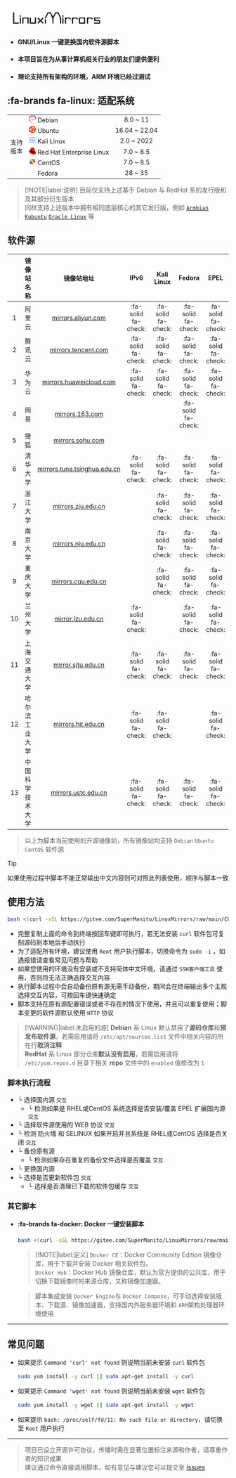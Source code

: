 ![](./img/logo.png)

- #### __GNU/Linux 一键更换国内软件源脚本__ <!-- {docsify-ignore} -->
- #### __本项目旨在为从事计算机相关行业的朋友们提供便利__ <!-- {docsify-ignore} -->
- #### __理论支持所有架构的环境，ARM 环境已经过测试__ <!-- {docsify-ignore} -->

## :fa-brands fa-linux: 适配系统

<table>
<tr>
    <td rowspan="7"> 支持<br/>版本<br/>
</tr>
<tr>
    <td><a href="https://www.debian.org"><img src="./img/icon/debian.svg" width="16" height="16"/></a>&nbsp;Debian</td>
    <td align="center">8.0 ~ 11</td>
</tr>
<tr>
    <td><a href="https://cn.ubuntu.com"><img src="./img/icon/ubuntu.svg" width="16" height="16"/></a>&nbsp;Ubuntu</td>
    <td align="center">16.04 ~ 22.04</td>
</tr>
<tr>
    <td><a href="https://www.kali.org"><img src="./img/icon/kali.svg" width="16" height="16"/></a>&nbsp;Kali Linux</td>
    <td align="center">2.0 ~ 2022</td>
</tr>
<tr>
    <td><a href="https://access.redhat.com/products/red-hat-enterprise-linux"><img src="./img/icon/redhat.svg" width="16" height="16"/></a>&nbsp;Red Hat Enterprise Linux</td>
    <td align="center">7.0 ~ 8.5</td>
</tr>
<tr>
    <td><a href="https://www.centos.org"><img src="./img/icon/centos.svg" width="16" height="16"/></a>&nbsp;CentOS</td>
    <td align="center">7.0 ~ 8.5</td>
</tr>
<tr>
    <td><a href="https://getfedora.org/zh_Hans_CN"><img src="./img/icon/fedora.ico" width="16" height="16"/></a>&nbsp;Fedora</td>
    <td align="center">28 ~ 35</td>
</tr>
</table>

> [!NOTE|label:说明]
> 目前仅支持上述基于 Debian 与 RedHat 系的发行版和及其部分衍生版本 \
> 同样支持上述版本中拥有相同底层核心的其它发行版，例如 [`Armbian`](https://www.armbian.com) [`Kubuntu`](https://kubuntu.org) [`Oracle Linux`](https://www.oracle.com/cn/linux) 等

## <i class="fa-solid fa-list-ol fa-fade" style="--fa-animation-duration: 2s; --fa-fade-opacity: 0.6;" ></i> 软件源

| | 镜像站名称 | 镜像站地址 | IPv6 | Kali Linux | Fedora | EPEL |
| :------: | :------: | :------: | :------: | :------: | :------: | :------: |
| 1 | 阿里云 | [mirrors.aliyun.com](https://developer.aliyun.com/special/mirrors/notice) | :fa-solid fa-check: | :fa-solid fa-check: | :fa-solid fa-check: | :fa-solid fa-check: |
| 2 | 腾讯云 | [mirrors.tencent.com](https://mirrors.tencent.com) | :fa-solid fa-check: | :fa-solid fa-check: | :fa-solid fa-check: | :fa-solid fa-check: |
| 3 | 华为云 | [mirrors.huaweicloud.com](https://mirrors.huaweicloud.com) | :fa-solid fa-check: | :fa-solid fa-check: | :fa-solid fa-check: | :fa-solid fa-check: |
| 4 | 网易 | [mirrors.163.com](https://mirrors.163.com) |  |  | :fa-solid fa-check: |  |
| 5 | 搜狐 | [mirrors.sohu.com](https://mirrors.sohu.com) |  |  |  |  |
| 6 | 清华大学 | [mirrors.tuna.tsinghua.edu.cn](https://mirrors.tuna.tsinghua.edu.cn) | :fa-solid fa-check: | :fa-solid fa-check: | :fa-solid fa-check: | :fa-solid fa-check: |
| 7 | 浙江大学 | [mirrors.zju.edu.cn](https://mirrors.zju.edu.cn) |  | :fa-solid fa-check: | :fa-solid fa-check: | :fa-solid fa-check: |
| 8 | 南京大学 | [mirrors.nju.edu.cn](https://mirrors.nju.edu.cn) |  | :fa-solid fa-check: | :fa-solid fa-check: | :fa-solid fa-check: |
| 9 | 重庆大学 | [mirrors.cqu.edu.cn](https://mirrors.cqu.edu.cn) |  | :fa-solid fa-check: | :fa-solid fa-check: | :fa-solid fa-check: |
| 10 | 兰州大学 | [mirror.lzu.edu.cn](https://mirror.lzu.edu.cn) | :fa-solid fa-check: |  | :fa-solid fa-check: | :fa-solid fa-check: |
| 11 | 上海交通大学 | [mirror.sjtu.edu.cn](https://mirror.sjtu.edu.cn) | :fa-solid fa-check: | :fa-solid fa-check: | :fa-solid fa-check: | :fa-solid fa-check: |
| 12 | 哈尔滨工业大学 | [mirrors.hit.edu.cn](https://mirrors.hit.edu.cn) | :fa-solid fa-check: | :fa-solid fa-check: |  | :fa-solid fa-check: |
| 13 | 中国科学技术大学 | [mirrors.ustc.edu.cn](https://mirrors.ustc.edu.cn) | :fa-solid fa-check: | :fa-solid fa-check: | :fa-solid fa-check: | :fa-solid fa-check: |
> 以上为脚本当前使用的开源镜像站，所有镜像站均支持 `Debian` `Ubuntu` `CentOS` 软件源

> [!TIP]
> 如果使用过程中脚本不能正常输出中文内容则可对照此列表使用，顺序与脚本一致

## <i class="fa-solid fa-wheelchair-move fa-bounce" style=" --fa-bounce-start-scale-x: 1; --fa-bounce-start-scale-y: 1; --fa-bounce-jump-scale-x: 1; --fa-bounce-jump-scale-y: 1; --fa-bounce-land-scale-x: 1; --fa-bounce-land-scale-y: 1; " ></i> 使用方法

```bash
bash <(curl -sSL https://gitee.com/SuperManito/LinuxMirrors/raw/main/ChangeMirrors.sh)
```

- 完整复制上面的命令到终端按回车键即可执行，若无法安装 `curl` 软件包可复制源码到本地后手动执行
- 为了适配所有环境，建议使用 `Root` 用户执行脚本，切换命令为 `sudo -i` ，如遇报错请查看常见问题与帮助
- 如果您使用的环境没有安装或不支持简体中文环境，请通过 `SSH客户端工具` 使用，否则将无法正确选择交互内容
- 执行脚本过程中会自动备份原有源无需手动备份，期间会在终端输出多个主观选择交互内容，可按回车键快速确定
- 脚本支持在原有源配置错误或者不存在的情况下使用，并且可以重复使用；脚本变更的软件源默认使用 `HTTP` 协议

> [!WARNING|label:未启用的源]
> **Debian** 系 Linux 默认禁用了**源码仓库**和**预发布软件源**，若需启用请将 `/etc/apt/sources.list` 文件中相关内容的所在行**取消注释**\
> **RedHat** 系 Linux 部分仓库**默认没有启用**，若需启用请将 `/etc/yum.repos.d` 目录下相关 **repo** 文件中的 `enabled` 值修改为 `1`


### <i class="fa-regular fa-list-tree fa-fade" style="--fa-animation-duration: 2s; --fa-fade-opacity: 0.6;" ></i> 脚本执行流程

  - └ 选择国内源 `交互`
    - └ 检测如果是 RHEL或CentOS 系统选择是否安装/覆盖 EPEL 扩展国内源 `交互`
  - └ 选择软件源使用的 WEB 协议 `交互`
  - └ 检测 防火墙 和 SELINUX 如果开启并且系统是 RHEL或CentOS 选择是否关闭 `交互`
  - └ 备份原有源
    - └ 检测如果存在重复的备份文件选择是否覆盖 `交互`
  - └ 更换国内源
  - └ 选择是否更新软件包 `交互`
    - └ 选择是否清理已下载的软件包缓存 `交互`

### <i class="fa-regular fa-file-circle-plus fa-fade" style="--fa-animation-duration: 2s; --fa-fade-opacity: 0.6;" ></i> 其它脚本

  - #### :fa-brands fa-docker: Docker 一键安装脚本 <!-- {docsify-ignore} -->

    ```bash
    bash <(curl -sSL https://gitee.com/SuperManito/LinuxMirrors/raw/main/DockerInstallation.sh)
    ```

    > [!NOTE|label:定义]
    > `Docker CE`：Docker Community Edition 镜像仓库，用于下载并安装 Docker 相关软件包。\
    > `Docker Hub`：Docker Hub 镜像仓库，默认为官方提供的公共库，用于切换下载镜像时的来源仓库，又称镜像加速器。

    > 脚本集成安装 `Docker Engine`与 `Docker Compose`，可手动选择安装版本、下载源、镜像加速器，支持国内外服务器环境和 `ARM`架构处理器环境使用

***

## <i class="fa-regular fa-square-question fa-beat" style="--fa-animation-duration: 2s;"></i> 常见问题

  - 如果提示 `Command 'curl' not found` 则说明当前未安装 `curl` 软件包

    ```bash
    sudo yum install -y curl || sudo apt-get install -y curl
    ```

  - 如果提示 `Command 'wget' not found` 则说明当前未安装 `wget` 软件包

    ```bash
    sudo yum install -y wget || sudo apt-get install -y wget
    ```

  - 如果提示 `bash: /proc/self/fd/11: No such file or directory`，请切换至 `Root` 用户执行

***

> 项目已设立开源许可协议，传播时需在显著位置标注来源和作者，请尊重作者的知识成果\
> 建议通过命令直接调用脚本，如有意见与建议您可以提交至 [Issues](https://github.com/SuperManito/LinuxMirrors/issues)
